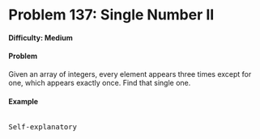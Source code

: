 # Problem 137: Single Number II


#### Difficulty: Medium

#### Problem

Given an array of integers, every element appears three times except for one, which appears exactly once. Find that single one.

#### Example

<pre>

Self-explanatory

</pre>

